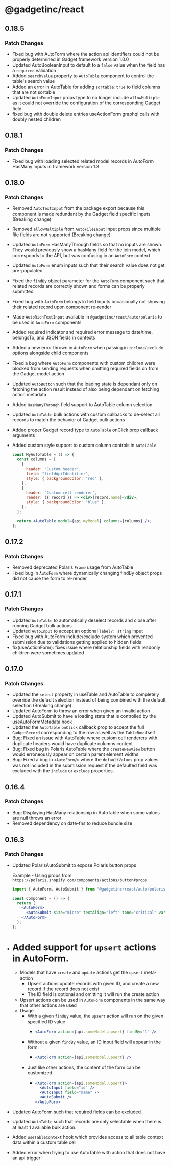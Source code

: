 # @gadgetinc/react

## 0.18.5

### Patch Changes

- Fixed bug with AutoForm where the action api identifiers could not be properly determined in Gadget framework version 1.0.0
- Updated AutoBooleanInput to default to a `false` value when the field has a `required` validation
- Added `searchValue` property to `AutoTable` component to control the table's search value
- Added an error in AutoTable for adding `sortable:true` to field columns that are not sortable
- Updated `AutoEnumInput` props type to no longer include `allowMultiple` as it could not override the configuration of the corresponding Gadget field
- fixed bug with double delete entries useActionForm graphql calls with doubly nested children

## 0.18.1

### Patch Changes

- Fixed bug with loading selected related model records in AutoForm HasMany inputs in framework version 1.3

## 0.18.0

### Patch Changes

- Removed `AutoTextInput` from the package export because this component is made redundant by the Gadget field specific inputs (Breaking change)
- Removed `allowMultiple` from `AutoFileInput` input props since multiple file fields are not supported (Breaking change)
- Updated `AutoForm` HasManyThrough fields so that no inputs are shown. They would previously show a hasMany field for the join model, which corresponds to the API, but was confusing in an `AutoForm` context
- Updated `AutoForm` enum inputs such that their search value does not get pre-populated
- Fixed the `findBy` object parameter for the `AutoForm` component such that related records are correctly shown and forms can be properly submitted
- Fixed bug with `AutoForm` belongsTo field inputs occasionally not showing their related record upon component re-render
- Made `AutoRichTextInput` available in `@gadgetinc/react/auto/polaris` to be used in `AutoForm` components
- Added required indicator and required error message to date/time, belongsTo, and JSON fields in <AutoForm/> contexts
- Added a new error thrown in `AutoForm` when passing in `include/exclude` options alongside child components
- Fixed a bug where `AutoForm` components with custom children were blocked from sending requests when omitting required fields on from the Gadget model action
- Updated `AutoButton` such that the loading state is dependant only on fetching the action result instead of also being dependant on fetching action metadata
- Added `HasManyThrough` field support to AutoTable column selection
- Updated `AutoTable` bulk actions with custom callbacks to de-select all records to match the behavior of Gadget bulk actions
- Added proper Gadget record type to `AutoTable` onClick prop callback arguments
- Added custom style support to custom column controls in `AutoTable`

  ```jsx
  const MyAutoTable = () => {
    const columns = [
      {
        header: "Custom header",
        field: "fieldApiIdentifier",
        style: { backgroundColor: "red" },
      },
      {
        header: "Custom cell renderer",
        render: ({ record }) => <div>{record.name}</div>,
        style: { backgroundColor: "blue" },
      },
    ];

    return <AutoTable model={api.myModel} columns={columns} />;
  };
  ```

## 0.17.2

### Patch Changes

- Removed deprecated Polaris `Frame` usage from AutoTable
- Fixed bug in `AutoForm` where dynamically changing findBy object props did not cause the form to re-render

## 0.17.1

### Patch Changes

- Updated `AutoTable` to automatically deselect records and close after running Gadget bulk actions
- Updated `AutoInput` to accept an optional `label?: string` input
- Fixed bug with AutoForm include/exclude system which prevented submission due to validations getting applied to hidden fields
- fix(useActionForm): fixes issue where relationship fields with readonly children were sometimes updated

## 0.17.0

### Patch Changes

- Updated the `select` property in useTable and AutoTable to completely override the default selection instead of being combined with the default selection (Breaking change)
- Updated AutoForm to throw an error when given an invalid action
- Updated AutoSubmit to have a loading state that is controlled by the useAutoFormMetadata hook
- Updated the `AutoTable` `onClick` callback prop to accept the full `GadgetRecord` corresponding to the row as well as the `TableRow` itself
- Bug: Fixed an issue with AutoTable where custom cell renderers with duplicate headers would have duplicate columns content
- Bug: Fixed bug in Polaris AutoTable where the `createNewView` button would erroneously appear on certain parent element widths
- Bug: Fixed a bug in `<AutoForm/>` where the `defaultValues` prop values was not included in the submission request if the defaulted field was excluded with the `include` or `exclude` properties.

## 0.16.4

### Patch Changes

- Bug: Displaying HasMany relationship in AutoTable when some values are null throws an error
- Removed dependency on date-fns to reduce bundle size

## 0.16.3

### Patch Changes

- Updated PolarisAutoSubmit to expose Polaris button props

  Example - Using props from `https://polaris.shopify.com/components/actions/button#props`

  ```jsx
  import { AutoForm, AutoSubmit } from "@gadgetinc/react/auto/polaris";

  const Component = () => {
    return (
      <AutoForm>
        <AutoSubmit size="micro" textAlign="left" tone="critical" variant="plain" />
      </AutoForm>
    );
  };
  ```

- # Added support for `upsert` actions in AutoForm.

  - Models that have `create` and `update` actions get the `upsert` meta-action
    - Upsert actions update records with given ID, and create a new record if the record does not exist
    - The ID field is optional and omitting it will run the create action
  - Upsert actions can be used in `AutoForm` components in the same way that other actions are used
  - Usage
    - With a given `findBy` value, the `upsert` action will run on the given specified ID value
      - ```jsx
        <AutoForm action={api.someModel.upsert} findBy="1" />
        ```
    - Without a given `findBy` value, an ID input field will appear in the form
      - ```jsx
        <AutoForm action={api.someModel.upsert} />
        ```
    - Just like other actions, the content of the form can be customized
      - ```jsx
        <AutoForm action={api.someModel.upsert}>
          <AutoInput field="id" />
          <AutoInput field="name" />
          <AutoSubmit />
        </AutoForm>
        ```

- Updated AutoForm such that required fields can be excluded
- Updated `AutoTable` such that records are only selectable when there is at least 1 available bulk action.
- Added `useTableContext` hook which provides access to all table context data within a custom table cell
- Added error when trying to use AutoTable with action that does not have an api trigger
